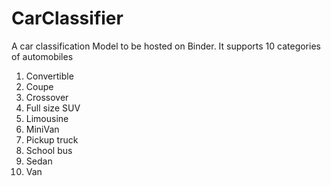 # CarClassifier
A car classification Model to be hosted on Binder. 
It supports 10 categories of automobiles
1. Convertible
2. Coupe
3. Crossover
4. Full size SUV
5. Limousine
6. MiniVan
7. Pickup truck
8. School bus
9. Sedan
10. Van